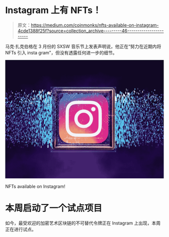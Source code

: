 # Instagram 上有 NFTs！

> 原文：<https://medium.com/coinmonks/nfts-available-on-instagram-4cde1388f25f?source=collection_archive---------46----------------------->

马克·扎克伯格在 3 月份的 SXSW 音乐节上发表声明说，他正在“努力在近期内将 NFTs 引入 insta gram”，但没有透露任何进一步的细节。

![](img/f69bddf7b796c6aac34a1acf37b7ad1d.png)

NFTs available on Instagram!

# 本周启动了一个试点项目

如今，最受欢迎的加密艺术区块链的不可替代令牌正在 Instagram 上出现，本周正在进行试点。
